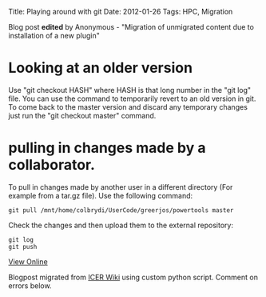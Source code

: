 Title: Playing around with git
Date: 2012-01-26
Tags: HPC, Migration

Blog post **edited** by Anonymous \- "Migration of unmigrated content due to
installation of a new plugin"

# Looking at an older version

Use "git checkout HASH" where HASH is that long number in the "git log" file.
You can use the command to temporarily revert to an old version in git. To
come back to the master version and discard any temporary changes just run the
"git checkout master" command.

# pulling in changes made by a collaborator.

To pull in changes made by another user in a different directory (For example
from a tar.gz file). Use the following command:

    
    
    git pull /mnt/home/colbrydi/UserCode/greerjos/powertools master
    

Check the changes and then upload them to the external repository:

    
    
    git log
    git push
    

[View
Online](https://wiki.hpcc.msu.edu/display/~colbrydi@msu.edu/2012/01/26/Playing+around+with+git)

Blogpost migrated from [ICER Wiki](https://wiki.hpcc.msu.edu/display/~colbrydi@msu.edu/2012/01/26/Playing+around+with+git) using custom python script. Comment on errors below.
